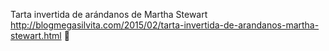 Tarta invertida de arándanos de Martha Stewart	http://blogmegasilvita.com/2015/02/tarta-invertida-de-arandanos-martha-stewart.html	
਍